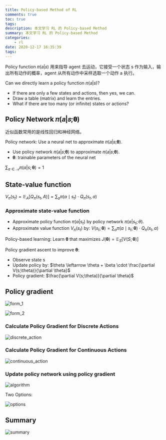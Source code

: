```yaml
---
title: Policy-based Method of RL
comments: true
toc: true
tags:
description: 本文学习 RL 的 Policy-based Method
summary: 本文学习 RL 的 Policy-based Method
categories:
    - rl
date: 2020-12-17 16:35:39
tags:
---
```


Policy function 𝜋(𝑎|𝑠) 用来指导 agent 去运动，它接受一个状态 s 作为输入，输出所有动作的概率，agent 从所有动作中采样选取一个动作 a 执行。

Can we directly learn a policy function 𝜋(𝑎|𝑠)?

-   If there are only a few states and actions, then yes, we can.
-   Draw a table (matrix) and learn the entries.
-   What if there are too many (or infinite) states or actions?

## Policy Network 𝜋(𝑎|𝑠;𝛉)

近似函数常用的是线性回归和神经网络。

Policy network: Use a neural net to approximate 𝜋(𝑎|𝑠;𝛉).

-   Use policy network 𝜋(𝑎|𝑠;𝛉) to approximate 𝜋(𝑎|𝑠;𝛉).
-   𝛉: trainable parameters of the neural net

$\sum_{a \in \mathcal{A}} \pi\left(\left.a\right|{s} ; \boldsymbol{\theta}\right)=1$

## State-value function

$V_{\pi}\left(s_{t}\right)=\mathbb{E}_{A}\left[Q_{\pi}\left(s_{t}, A\right)\right]=\sum_{a} \pi\left(a \mid s_{t}\right) \cdot Q_{\pi}\left(s_{t}, a\right)$

### Approximate state-value function

-   Approximate policy function $\pi(a|s_{t})$ by policy network $\pi(a|s_{t};\theta)$.
-   Approximate value function $V_{\pi}\left(s_{t}\right)$ by: $V\left(s_{t} ; \boldsymbol{\theta}\right)=\sum_{a} \pi\left(a \mid s_{t} ; \boldsymbol{\theta}\right) \cdot Q_{\pi}\left(s_{t}, a\right)$

Policy-based learning: Learn 𝛉 that maximizes $J(\boldsymbol{\theta})=\mathbb{E}_{S}[V(S ; \boldsymbol{\theta})]$

Policy gradient ascent to improve 𝛉:

-   Observe state s
-   Update policy by: $\theta \leftarrow \theta + \beta \cdot \frac{\partial V(s;\theta)}{\partial \theta}$
-   Policy gradient: $\frac{\partial V(s;\theta)}{\partial \theta}$

## Policy gradient

![form_1](https://blog-1259556217.cos.ap-chengdu.myqcloud.com/image/20201216104659.png)

![form_2](https://blog-1259556217.cos.ap-chengdu.myqcloud.com/image/20201216104712.png)

### Calculate Policy Gradient for Discrete Actions

![discrete_action](https://blog-1259556217.cos.ap-chengdu.myqcloud.com/image/20201216105014.png)

### Calculate Policy Gradient for Continuous Actions

![continuous_action](https://blog-1259556217.cos.ap-chengdu.myqcloud.com/image/20201216105826.png)

### Update policy network using policy gradient

![algorithm](https://blog-1259556217.cos.ap-chengdu.myqcloud.com/image/20201216110804.png)

Two Options:

![options](https://blog-1259556217.cos.ap-chengdu.myqcloud.com/image/20201216133540.png)

## Summary

![summary](https://blog-1259556217.cos.ap-chengdu.myqcloud.com/image/20201216133836.png)
